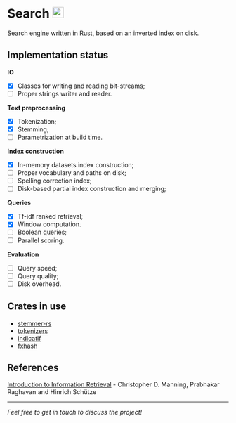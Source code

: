 # Search <img alt="Rust's Crab" width="25px" src="https://rustacean.net/assets/rustacean-flat-noshadow.png"/>

Search engine written in Rust, based on an inverted index on disk.

## Implementation status 

**IO**
- [x] Classes for writing and reading bit-streams;
- [ ] Proper strings writer and reader.

**Text preprocessing** 
- [x] Tokenization;
- [x] Stemming;
- [ ] Parametrization at build time.

**Index construction**
- [x] In-memory datasets index construction;
- [ ] Proper vocabulary and paths on disk;
- [ ] Spelling correction index;
- [ ] Disk-based partial index construction and merging;

**Queries**
- [x] Tf-idf ranked retrieval;
- [x] Window computation.
- [ ] Boolean queries;
- [ ] Parallel scoring.

**Evaluation**
- [ ] Query speed;
- [ ] Query quality; 
- [ ] Disk overhead.

## Crates in use
- [stemmer-rs](https://github.com/lise-henry/stemmer-rs)
- [tokenizers](https://github.com/huggingface/tokenizers)
- [indicatif](https://github.com/console-rs/indicatif)
- [fxhash](https://github.com/cbreeden/fxhash)

## References
[Introduction to Information Retrieval](https://nlp.stanford.edu/IR-book/information-retrieval-book.html) - Christopher D. Manning, Prabhakar Raghavan and Hinrich Schütze

---

*Feel free to get in touch to discuss the project!*
